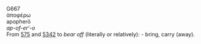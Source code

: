 G667  
ἀποφέρω  
apopherō  
*ap-of-er‘-o*  
From [575](g0575) and [5342](g5342) to *bear* *off* (literally or
relatively): - bring, carry (away).  
